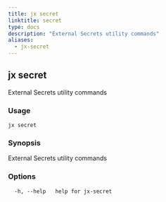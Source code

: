 ```yaml
---
title: jx secret
linktitle: secret
type: docs
description: "External Secrets utility commands"
aliases:
  - jx-secret
---
```


## jx secret

External Secrets utility commands

### Usage

```
jx secret
```

### Synopsis

External Secrets utility commands

### Options

```
  -h, --help   help for jx-secret
```


